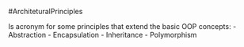 #ArchiteturalPrinciples

Is acronym for some principles that extend the basic OOP concepts:
	- Abstraction
	- Encapsulation
	- Inheritance
	- Polymorphism

